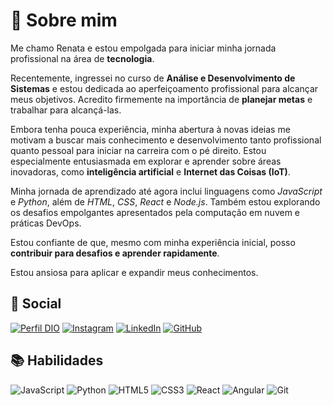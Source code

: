 
# 📖 Sobre mim

Me chamo Renata e estou empolgada para iniciar minha jornada profissional na área de **tecnologia**. 

Recentemente, ingressei no curso de **Análise e Desenvolvimento de Sistemas** e estou dedicada ao aperfeiçoamento profissional para alcançar meus objetivos. Acredito firmemente na importância de **planejar metas** e trabalhar para alcançá-las.

Embora tenha pouca experiência, minha abertura à novas ideias me motivam a buscar mais conhecimento e desenvolvimento tanto profissional quanto pessoal para iniciar na carreira com o pé direito. Estou especialmente entusiasmada em explorar e aprender sobre áreas inovadoras, como **inteligência artificial** e **Internet das Coisas (IoT)**.

Minha jornada de aprendizado até agora inclui linguagens como *JavaScript* e *Python*, além de *HTML*, *CSS*, *React* e *Node.js*. Também estou explorando os desafios empolgantes apresentados pela computação em nuvem e práticas DevOps.

Estou confiante de que, mesmo com minha experiência inicial, posso **contribuir para desafios e aprender rapidamente**.

Estou ansiosa para aplicar e expandir meus conhecimentos.



## 📱 Social

[![Perfil DIO](https://img.shields.io/badge/-Meu%20Perfil%20na%20DIO-30A3DC?style=for-the-badge)](https://dio.me/users/renata-bernucio) [![Instagram](https://img.shields.io/badge/-Instagram-%23E4405F?style=for-the-badge&logo=instagram&logoColor=white)](https://www.instagram.com/renatabernucio/) [![LinkedIn](https://img.shields.io/badge/-LinkedIn-000?style=for-the-badge&logo=linkedin&logoColor=30A3DC)](https://www.linkedin.com/in/renatabernucio/) [![GitHub](https://img.shields.io/badge/GitHub-100000?style=for-the-badge&logo=github&logoColor=white)](https://github.com/renata-bernucio)


## 📚 Habilidades
![JavaScript](https://img.shields.io/badge/JavaScript-F7DF1E?style=for-the-badge&logo=javascript&logoColor=black) ![Python](https://img.shields.io/badge/python-3670A0?style=for-the-badge&logo=python&logoColor=ffdd54) ![HTML5](https://img.shields.io/badge/HTML5-E34F26?style=for-the-badge&logo=html5&logoColor=white) ![CSS3](https://img.shields.io/badge/CSS3-1572B6?style=for-the-badge&logo=css3&logoColor=white) ![React](https://img.shields.io/badge/React-20232A?style=for-the-badge&logo=react&logoColor=61DAFB) ![Angular](https://img.shields.io/badge/Angular-DD0031?style=for-the-badge&logo=angular&logoColor=white) ![Git](https://img.shields.io/badge/git-%23F05033.svg?style=for-the-badge&logo=git&logoColor=white)



